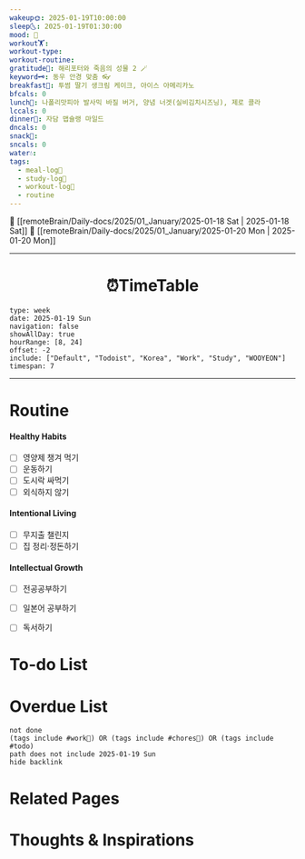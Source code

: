 ```yaml
---
wakeup🌞: 2025-01-19T10:00:00
sleep🌜: 2025-01-19T01:30:00
mood: 🥰
workout🏋️: 
workout-type: 
workout-routine: 
gratitude🙏: 해리포터와 죽음의 성물 2 🪄
keyword🗝️: 동우 안경 맞춤 👓
breakfast🍳: 투썸 딸기 생크림 케이크, 아이스 아메리카노
bfcals: 0
lunch🍚: 나폴리맛피아 발사믹 바질 버거, 양념 너겟(실비김치시즈닝), 제로 콜라
lccals: 0
dinner🥗: 자담 맵슐랭 마일드
dncals: 0
snack🍬: 
sncals: 0
water💧: 
tags:
  - meal-log📝
  - study-log📓
  - workout-log💪
  - routine
---
```


🔺 [[remoteBrain/Daily-docs/2025/01_January/2025-01-18 Sat | 2025-01-18 Sat]]
🔻 [[remoteBrain/Daily-docs/2025/01_January/2025-01-20 Mon | 2025-01-20 Mon]]
___
<h1> <center>⏰TimeTable </center> </h1>

```gEvent
type: week
date: 2025-01-19 Sun
navigation: false
showAllDay: true
hourRange: [8, 24]
offset: -2
include: ["Default", "Todoist", "Korea", "Work", "Study", "WOOYEON"]
timespan: 7
```

--- 


# Routine 

####  Healthy Habits
- [ ] 영양제 챙겨 먹기
- [ ] 운동하기
- [ ] 도시락 싸먹기 
- [ ] 외식하지 않기 

####  Intentional Living 
- [ ] 무지출 챌린지 
- [ ] 집 정리·정돈하기

#### Intellectual Growth
- [ ] 전공공부하기
- [ ] 일본어 공부하기
- [ ] 독서하기



# To-do List


# Overdue List
```tasks
not done
(tags include #work💼) OR (tags include #chores🧺) OR (tags include #todo)
path does not include 2025-01-19 Sun
hide backlink
```

# Related Pages



# Thoughts & Inspirations


